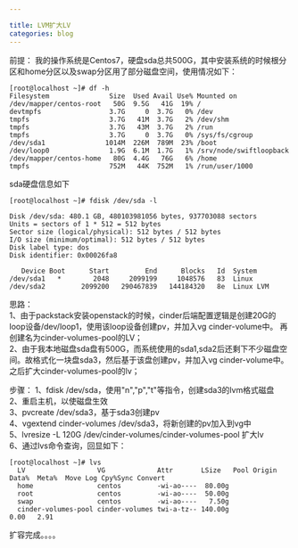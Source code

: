 ```yaml
---

title: LVM扩大LV
categories: blog
---
```


前提：
我的操作系统是Centos7，硬盘sda总共500G，其中安装系统的时候根分区和home分区以及swap分区用了部分磁盘空间，使用情况如下：   
```
[root@localhost ~]# df -h
Filesystem               Size  Used Avail Use% Mounted on
/dev/mapper/centos-root   50G  9.5G   41G  19% /
devtmpfs                 3.7G     0  3.7G   0% /dev
tmpfs                    3.7G   41M  3.7G   2% /dev/shm
tmpfs                    3.7G   43M  3.7G   2% /run
tmpfs                    3.7G     0  3.7G   0% /sys/fs/cgroup
/dev/sda1               1014M  226M  789M  23% /boot
/dev/loop0               1.9G  6.1M  1.7G   1% /srv/node/swiftloopback
/dev/mapper/centos-home   80G  4.4G   76G   6% /home
tmpfs                    752M   44K  752M   1% /run/user/1000
```

sda硬盘信息如下   
```
[root@localhost ~]# fdisk /dev/sda -l

Disk /dev/sda: 480.1 GB, 480103981056 bytes, 937703088 sectors
Units = sectors of 1 * 512 = 512 bytes
Sector size (logical/physical): 512 bytes / 512 bytes
I/O size (minimum/optimal): 512 bytes / 512 bytes
Disk label type: dos
Disk identifier: 0x00026fa8

   Device Boot      Start         End      Blocks   Id  System
/dev/sda1   *        2048     2099199     1048576   83  Linux
/dev/sda2         2099200   290467839   144184320   8e  Linux LVM

```

思路：   
1、由于packstack安装openstack的时候，cinder后端配置逻辑是创建20G的loop设备/dev/loop1，使用该loop设备创建pv，并加入vg cinder-volume中。
再创建名为cinder-volumes-pool的LV；   
2、由于我本地磁盘sda盘有500G，而系统使用的sda1,sda2后还剩下不少磁盘空间。故格式化一块盘sda3，然后基于该盘创建pv，并加入vg cinder-volume中。
之后扩大cinder-volumes-pool的lv；   


步骤：
1、fdisk /dev/sda，使用"n","p","t"等指令，创建sda3的lvm格式磁盘    
2、重启主机，以使磁盘生效  
3、pvcreate /dev/sda3，基于sda3创建pv   
4、vgextend cinder-volumes /dev/sda3，将新创建的pv加入到vg中   
5、lvresize -L 120G /dev/cinder-volumes/cinder-volumes-pool 扩大lv    
6、通过lvs命令查询，回显如下：   
```
[root@localhost ~]# lvs
  LV                  VG             Attr       LSize   Pool Origin Data%  Meta%  Move Log Cpy%Sync Convert
  home                centos         -wi-ao----  80.00g                                                    
  root                centos         -wi-ao----  50.00g                                                    
  swap                centos         -wi-ao----   7.50g                                                    
  cinder-volumes-pool cinder-volumes twi-a-tz-- 140.00g             0.00   2.91                            
```
扩容完成。。。。




